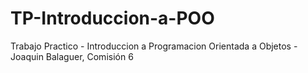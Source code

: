 # TP-Introduccion-a-POO
Trabajo Practico - Introduccion a Programacion Orientada a Objetos - Joaquin Balaguer, Comisión 6
